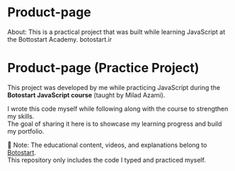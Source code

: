 # Product-page
About:
This is a practical project that was built while learning JavaScript at the Bottostart Academy. botostart.ir

# Product-page (Practice Project)

This project was developed by me while practicing JavaScript during the **Botostart JavaScript course** (taught by Milad Azami).  

I wrote this code myself while following along with the course to strengthen my skills.  
The goal of sharing it here is to showcase my learning progress and build my portfolio.  

📌 Note: The educational content, videos, and explanations belong to [Botostart](https://botostart.ir/).  
This repository only includes the code I typed and practiced myself.
